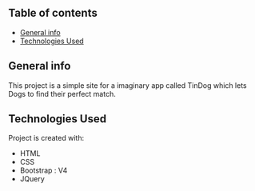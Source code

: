 ## Table of contents
* [General info](#general-info)
* [Technologies Used](#technologies-used)

## General info
This project is a simple site for a imaginary app called TinDog which lets
Dogs to find their perfect match.
	
## Technologies Used
Project is created with:
* HTML
* CSS
* Bootstrap : V4
* JQuery
